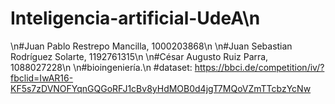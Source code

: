 # Inteligencia-artificial-UdeA\n
\n#Juan Pablo Restrepo Mancilla, 1000203868\n
\n#Juan Sebastian Rodríguez Solarte, 1192761315\n
\n#César Augusto Ruiz Parra, 1088027228\n
\n#bioingeniería.\n
#dataset: https://bbci.de/competition/iv/?fbclid=IwAR16-KF5s7zDVNOFYqnGQGoRFJ1cBv8yHdMOB0d4jgT7MQoVZmTTcbzYcNw
